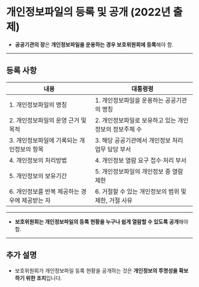# 개인정보파일의 등록 및 공개 (2022년 출제)

- **공공기관의 장**은 **개인정보파일을 운용하는 경우 보호위원회에 등록**해야 함.

---

## 등록 사항

| **내용**                               | **대통령령**                                                                 |
| -------------------------------------- | ---------------------------------------------------------------------------- |
| 1. 개인정보파일의 명칭                  | 1. 개인정보파일을 운용하는 공공기관의 명칭                                    |
| 2. 개인정보파일의 운영 근거 및 목적      | 2. 개인정보파일로 보유하고 있는 개인정보의 정보주체 수                        |
| 3. 개인정보파일에 기록되는 개인정보의 항목 | 3. 해당 공공기관에서 개인정보 처리 업무 담당 부서                            |
| 4. 개인정보의 처리방법                  | 4. 개인정보 열람 요구 접수·처리 부서                                         |
| 5. 개인정보의 보유기간                  | 5. 개인정보파일의 개인정보 중 열람 제한                                      |
| 6. 개인정보를 반복 제공하는 경우에 제공받는 자 | 6. 거절할 수 있는 개인정보의 범위 및 제한, 거절 사유                          |

---

- **보호위원회는 개인정보파일의 등록 현황을 누구나 쉽게 열람할 수 있도록 공개**해야 함.

---

## 추가 설명

- 보호위원회가 개인정보파일 등록 현황을 공개하는 것은 **개인정보의 투명성을 확보하기 위한 조치**입니다.
